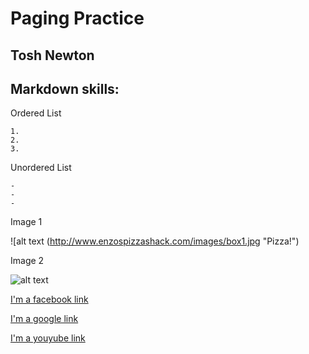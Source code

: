 # Paging Practice

## Tosh Newton

## Markdown skills:

Ordered List

	1.
	2.
	3.

Unordered List

	-
	-
	-


Image 1

![alt text (http://www.enzospizzashack.com/images/box1.jpg  "Pizza!")

Image 2

![alt text](https://www.wholefoodsmarket.com/sites/default/files/styles/header_recipe/public/media/1138-1.jpg?itok=e5x91VQk   "Text 2")


[I'm a facebook link](https://www.facebook.com)

[I'm a google link](https://www.google.com)

[I'm a youyube link](https://www.youtube.com)


